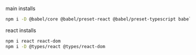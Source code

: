 main installs
```bash
npm i -D @babel/core @babel/preset-react @babel/preset-typescript babel-loader css-loader less less-loader fork-ts-checker-webpack-plugin typescript webpack webpack-cli webpackbar mini-css-extract-plugin
```

react installs
```bash
npm i react react-dom
npm i -D @types/react @types/react-dom
```